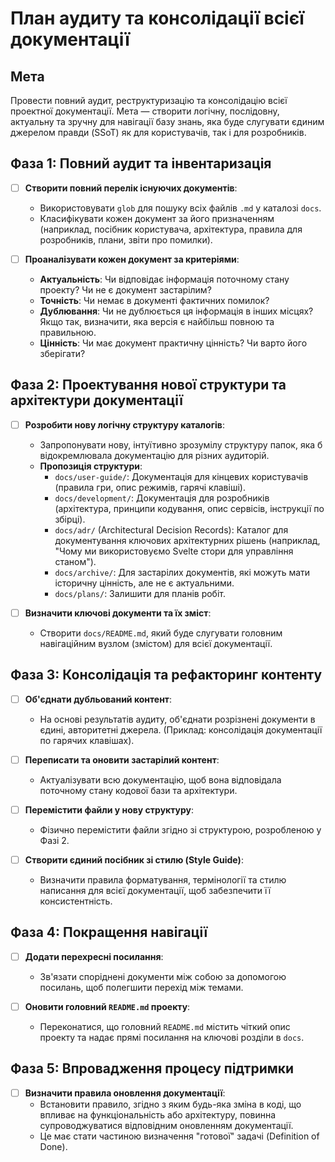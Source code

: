 # План аудиту та консолідації всієї документації

## Мета

Провести повний аудит, реструктуризацію та консолідацію всієї проектної документації. Мета — створити логічну, послідовну, актуальну та зручну для навігації базу знань, яка буде слугувати єдиним джерелом правди (SSoT) як для користувачів, так і для розробників.

## Фаза 1: Повний аудит та інвентаризація

- [ ] **Створити повний перелік існуючих документів**:
    -   Використовувати `glob` для пошуку всіх файлів `.md` у каталозі `docs`.
    -   Класифікувати кожен документ за його призначенням (наприклад, посібник користувача, архітектура, правила для розробників, плани, звіти про помилки).

- [ ] **Проаналізувати кожен документ за критеріями**:
    -   **Актуальність**: Чи відповідає інформація поточному стану проекту? Чи не є документ застарілим?
    -   **Точність**: Чи немає в документі фактичних помилок?
    -   **Дублювання**: Чи не дублюється ця інформація в інших місцях? Якщо так, визначити, яка версія є найбільш повною та правильною.
    -   **Цінність**: Чи має документ практичну цінність? Чи варто його зберігати?

## Фаза 2: Проектування нової структури та архітектури документації

- [ ] **Розробити нову логічну структуру каталогів**:
    -   Запропонувати нову, інтуїтивно зрозумілу структуру папок, яка б відокремлювала документацію для різних аудиторій.
    -   **Пропозиція структури**:
        -   `docs/user-guide/`: Документація для кінцевих користувачів (правила гри, опис режимів, гарячі клавіші).
        -   `docs/development/`: Документація для розробників (архітектура, принципи кодування, опис сервісів, інструкції по збірці).
        -   `docs/adr/` (Architectural Decision Records): Каталог для документування ключових архітектурних рішень (наприклад, "Чому ми використовуємо Svelte стори для управління станом").
        -   `docs/archive/`: Для застарілих документів, які можуть мати історичну цінність, але не є актуальними.
        -   `docs/plans/`: Залишити для планів робіт.

- [ ] **Визначити ключові документи та їх зміст**:
    -   Створити `docs/README.md`, який буде слугувати головним навігаційним вузлом (змістом) для всієї документації.

## Фаза 3: Консолідація та рефакторинг контенту

- [ ] **Об'єднати дубльований контент**:
    -   На основі результатів аудиту, об'єднати розрізнені документи в єдині, авторитетні джерела. (Приклад: консолідація документації по гарячих клавішах).

- [ ] **Переписати та оновити застарілий контент**:
    -   Актуалізувати всю документацію, щоб вона відповідала поточному стану кодової бази та архітектури.

- [ ] **Перемістити файли у нову структуру**:
    -   Фізично перемістити файли згідно зі структурою, розробленою у Фазі 2.

- [ ] **Створити єдиний посібник зі стилю (Style Guide)**:
    -   Визначити правила форматування, термінології та стилю написання для всієї документації, щоб забезпечити її консистентність.

## Фаза 4: Покращення навігації

- [ ] **Додати перехресні посилання**:
    -   Зв'язати споріднені документи між собою за допомогою посилань, щоб полегшити перехід між темами.

- [ ] **Оновити головний `README.md` проекту**:
    -   Переконатися, що головний `README.md` містить чіткий опис проекту та надає прямі посилання на ключові розділи в `docs`.

## Фаза 5: Впровадження процесу підтримки

- [ ] **Визначити правила оновлення документації**:
    -   Встановити правило, згідно з яким будь-яка зміна в коді, що впливає на функціональність або архітектуру, повинна супроводжуватися відповідним оновленням документації.
    -   Це має стати частиною визначення "готової" задачі (Definition of Done).
